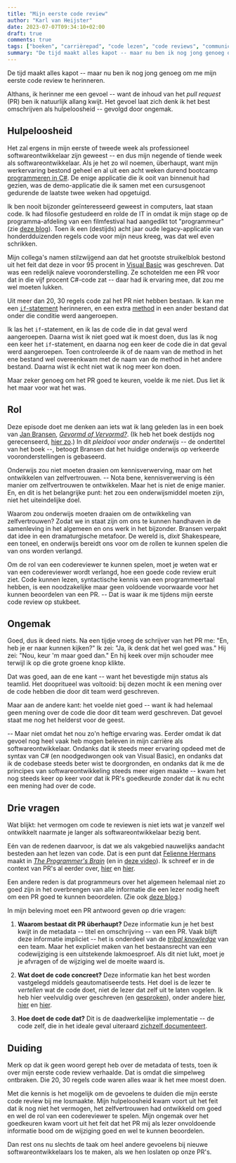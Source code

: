 ```yaml
---
title: "Mijn eerste code review"
author: "Karl van Heijster"
date: 2023-07-07T09:34:10+02:00
draft: true
comments: true
tags: ["boeken", "carrièrepad", "code lezen", "code reviews", "communicatie", "leren", "pull requests", "software ontwikkelen"]
summary: "De tijd maakt alles kapot -- maar nu ben ik nog jong genoeg om me mijn eerste code review te herinneren. Althans, ik herinner me een gevoel -- want de inhoud van het *pull request* ben ik natuurlijk allang kwijt. Het gevoel laat zich denk ik het best omschrijven als hulpeloosheid -- gevolgd door ongemak."
---
```


De tijd maakt alles kapot -- maar nu ben ik nog jong genoeg om me mijn eerste code review te herinneren.


Althans, ik herinner me een gevoel -- want de inhoud van het *pull request* (PR) ben ik natuurlijk allang kwijt. Het gevoel laat zich denk ik het best omschrijven als hulpeloosheid -- gevolgd door ongemak.


## Hulpeloosheid


Het zal ergens in mijn eerste of tweede week als professioneel softwareontwikkelaar zijn geweest -- en dus mijn negende of tiende week als softwareontwikkelaar. Als je het zo wil noemen, überhaupt, want mijn werkervaring bestond geheel en al uit een acht weken durend bootcamp [programmeren in C#](https://learn.microsoft.com/en-us/dotnet/csharp/programming-guide/ "'C# programming guide', Microsoft documentatie"). De enige applicatie die ik ooit van binnenuit had gezien, was de demo-applicatie die ik samen met een cursusgenoot gedurende de laatste twee weken had opgetuigd.


Ik ben nooit bijzonder geïnteresseerd geweest in computers, laat staan code. Ik had filosofie gestudeerd en rolde de IT in omdat ik mijn stage op de programma-afdeling van een filmfestival had aangedikt tot "programmeur" (zie [deze blog](/blog/21/07/mijn-loopbaanwending/ "'Mijn loopbaanwending'")). Toen ik een (destijds) acht jaar oude legacy-applicatie van honderdduizenden regels code voor mijn neus kreeg, was dat wel even schrikken. 


Mijn collega's namen stilzwijgend aan dat het grootste struikelblok bestond uit het feit dat deze in voor 95 procent in [Visual Basic](https://learn.microsoft.com/en-us/dotnet/visual-basic/ "'Visual Basic documentation', Microsoft documentatie") was geschreven. Dat was een redelijk naïeve vooronderstelling. Ze schotelden me een PR voor dat in die vijf procent C#-code zat -- daar had ik ervaring mee, dat zou me wel moeten lukken.


Uit meer dan 20, 30 regels code zal het PR niet hebben bestaan. Ik kan me een [`if`-statement](https://learn.microsoft.com/en-us/dotnet/csharp/language-reference/statements/selection-statements#the-if-statement "'The if statement', Microsoft documentatie") herinneren, en een extra [method](https://learn.microsoft.com/en-us/dotnet/csharp/programming-guide/classes-and-structs/methods "'Methods (C# Programming Guide)', Microsoft documentatie") in een ander bestand dat onder die conditie werd aangeroepen.


Ik las het `if`-statement, en ik las de code die in dat geval werd aangeroepen. Daarna wist ik niet goed wat ik moest doen, dus las ik nog een keer het `if`-statement, en daarna nog een keer de code die in dat geval werd aangeroepen. Toen controleerde ik of de naam van de method in het ene bestand wel overeenkwam met de naam van de method in het andere bestand. Daarna wist ik echt niet wat ik nog meer kon doen.


Maar zeker genoeg om het PR goed te keuren, voelde ik me niet. Dus liet ik het maar voor wat het was.


## Rol


Deze episode doet me denken aan iets wat ik lang geleden las in een boek van [Jan Bransen](https://www.janbransen.nl/nl/category/blog/), [*Gevormd of Vervormd?*](https://isvw.nl/shop/gevormd-vervormd-jan-bransen/ "Jan Bransen - 'Gevormd of Vervormd?', uitgeverij ISVW"). (Ik heb het boek destijds nog gerecenseerd, [hier zo](https://bazarow.com/recensie/gevormd-of-vervormd-pleidooi-voor-ander-onderwijs/ "'Vervormd onderwijs vervormt leerlingen', Bazarow").) In dit *pleidooi voor ander onderwijs* -- de ondertitel van het boek --, betoogt Bransen dat het huidige onderwijs op verkeerde vooronderstellingen is gebaseerd. 


Onderwijs zou niet moeten draaien om kennisverwerving, maar om het ontwikkelen van zelfvertrouwen. -- Nota bene, kennisverwerving is één manier om zelfvertrouwen te ontwikkelen. Maar het is niet de enige manier. En, en dit is het belangrijke punt: het zou een onderwijsmiddel moeten zijn, niet het uiteindelijke doel. 


Waarom zou onderwijs moeten draaien om de ontwikkeling van zelfvertrouwen? Zodat we in staat zijn om ons te kunnen handhaven in de samenleving in het algemeen en ons werk in het bijzonder. Bransen verpakt dat idee in een dramaturgische metafoor. De wereld is, *dixit* Shakespeare, een toneel, en onderwijs bereidt ons voor om de rollen te kunnen spelen die van ons worden verlangd.


Om de rol van een codereviewer te kunnen spelen, moet je weten wat er van een codereviewer wordt verlangd, hoe een goede code review eruit ziet. Code kunnen lezen, syntactische kennis van een programmeertaal hebben, is een noodzakelijke maar geen voldoende voorwaarde voor het kunnen beoordelen van een PR. -- Dat is waar ik me tijdens mijn eerste code review op stukbeet.


## Ongemak


Goed, dus ik deed niets. Na een tijdje vroeg de schrijver van het PR me: "En, heb je er naar kunnen kijken?" Ik zei: "Ja, ik denk dat het wel goed was." Hij zei: "Nou, keur 'm maar goed dan." En hij keek over mijn schouder mee terwijl ik op die grote groene knop klikte.


Dat was goed, aan de ene kant -- want het bevestigde mijn status als teamlid. Het doopritueel was voltooid: bij dezen mocht ik een mening over de code hebben die door dit team werd geschreven.


Maar aan de andere kant: het voelde niet goed -- want ik had helemaal geen mening over de code die door dit team werd geschreven. Dat gevoel staat me nog het helderst voor de geest. 


-- Maar niet omdat het nou zo'n heftige ervaring was. Eerder omdat ik dat gevoel nog heel vaak heb mogen beleven in mijn carrière als softwareontwikkelaar. Ondanks dat ik steeds meer ervaring opdeed met de syntax van C# (en noodgedwongen ook van Visual Basic), en ondanks dat ik de codebase steeds beter wist te doorgronden, en ondanks dat ik me de principes van softwareontwikkeling steeds meer eigen maakte -- kwam het nog steeds keer op keer voor dat ik PR's goedkeurde zonder dat ik nu echt een mening had over de code.


## Drie vragen


Wat blijkt: het vermogen om code te reviewen is niet iets wat je vanzelf wel ontwikkelt naarmate je langer als softwareontwikkelaar bezig bent. 


Eén van de redenen daarvoor, is dat we als vakgebied nauwelijks aandacht besteden aan het lezen van code. Dat is een punt dat [Felienne Hermans](https://www.felienne.com/) maakt in [*The Programmer's Brain*](https://www.manning.com/books/the-programmers-brain "Felienne Hermans - 'The Programmer's Brain', uitgeverij Manning") (en in [deze video](https://www.youtube.com/watch?v=58LeSsn_nSQ "How to Read Complex Code • Felienne Hermans • YOW! 2021")). Ik schreef er in de context van PR's al eerder over, [hier](/blog/22/08/hoe-review-je-eigenlijk-code/ "'Hoe review je eigenlijk code?'") en [hier](/blog/22/09/test-driven-code-reviews/ "'Test-Driven Code Reviews'").


Een andere reden is dat programmeurs over het algemeen helemaal niet zo goed zijn in het overbrengen van alle informatie die een lezer nodig heeft om een PR goed te kunnen beoordelen. (Zie ook [deze blog](/blog/22/10/pull-requests-als-documentatie/ "'Pull requests als documentatie'").)


In mijn beleving moet een PR antwoord geven op drie vragen:


1. **Waarom bestaat dit PR überhaupt?** Deze informatie kun je het best kwijt in de metadata -- titel en omschrijving -- van een PR. Vaak blijft deze informatie impliciet -- het is onderdeel van de [*tribal knowledge*](https://en.wikipedia.org/wiki/Tribal_knowledge "'Tribal knowledge', Wikipedia") van een team. Maar het expliciet maken van het bestaansrecht van een codewijziging is een uitstekende lakmoesproef. Als dit niet lukt, moet je je afvragen of de wijziging wel de moeite waard is.

2. **Wat doet de code concreet?** Deze informatie kan het best worden vastgelegd middels geautomatiseerde tests. Het doel is de lezer te *vertellen* wat de code doet, niet de lezer dat zelf uit te laten vogelen. Ik heb hier veelvuldig over geschreven (en [gesproken](/talks/altijd-up-to-date-documentatie-met-maximaal-descriptieve-tests/ "'Altijd up to date documentatie met maximaal descriptieve tests'")), onder andere [hier](blog/22/09/tests-als-documentatie/ "'Tests als documentatie'"), [hier](/blog/22/12/tests-zijn-specs/ "'Tests zijn specs'") en [hier](/blog/23/02/waarom-dry-waarom-damp/ "'Waarom DRY? Waarom DAMP?'").

3. **Hoe doet de code dat?** Dit is de daadwerkelijke implementatie -- de code zelf, die in het ideale geval uiteraard [zichzelf documenteert](/blog/21/12/goede-code-documenteert-zichzelf-niet/ "'Goede code documenteert zichzelf (niet)'").


## Duiding


Merk op dat ik geen woord gerept heb over de metadata of tests, toen ik over mijn eerste code review verhaalde. Dat is omdat die simpelweg ontbraken. Die 20, 30 regels code waren alles waar ik het mee moest doen.


Met die kennis is het mogelijk om de gevoelens te duiden die mijn eerste code review bij me losmaakte. Mijn hulpeloosheid kwam voort uit het feit dat ik nog niet het vermogen, het zelfvertrouwen had ontwikkeld om goed en wel de rol van een codereviewer te spelen. Mijn ongemak over het goedkeuren kwam voort uit het feit dat het PR mij als lezer onvoldoende informatie bood om de wijziging goed en wel te kunnen beoordelen.


Dan rest ons nu slechts de taak om heel andere gevoelens bij nieuwe softwareontwikkelaars los te maken, als we hen loslaten op onze PR's.

